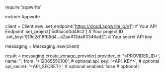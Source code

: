 require 'appwrite'

include Appwrite

client = Client.new
    .set_endpoint('https://cloud.appwrite.io/v1') # Your API Endpoint
    .set_project('5df5acd0d48c2') # Your project ID
    .set_key('919c2d18fb5d4...a2ae413da83346ad2') # Your secret API key

messaging = Messaging.new(client)

result = messaging.create_vonage_provider(
    provider_id: '<PROVIDER_ID>',
    name: '<NAME>',
    from: '+12065550100', # optional
    api_key: '<API_KEY>', # optional
    api_secret: '<API_SECRET>', # optional
    enabled: false # optional
)
